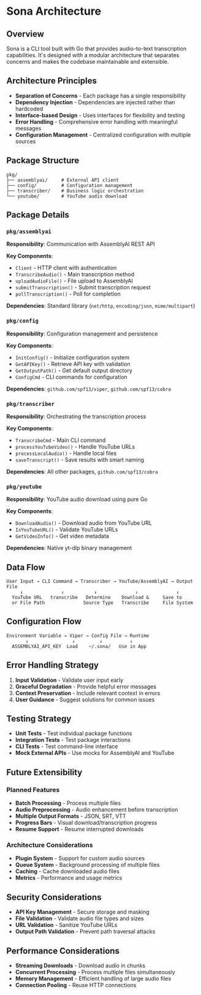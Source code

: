 # Sona Architecture

## Overview

Sona is a CLI tool built with Go that provides audio-to-text transcription capabilities. It's designed with a modular architecture that separates concerns and makes the codebase maintainable and extensible.

## Architecture Principles

- **Separation of Concerns** - Each package has a single responsibility
- **Dependency Injection** - Dependencies are injected rather than hardcoded
- **Interface-based Design** - Uses interfaces for flexibility and testing
- **Error Handling** - Comprehensive error handling with meaningful messages
- **Configuration Management** - Centralized configuration with multiple sources

## Package Structure

```
pkg/
├── assemblyai/     # External API client
├── config/         # Configuration management
├── transcriber/    # Business logic orchestration
└── youtube/        # YouTube audio download
```

## Package Details

### `pkg/assemblyai`

**Responsibility**: Communication with AssemblyAI REST API

**Key Components**:
- `Client` - HTTP client with authentication
- `TranscribeAudio()` - Main transcription method
- `uploadAudioFile()` - File upload to AssemblyAI
- `submitTranscription()` - Submit transcription request
- `pollTranscription()` - Poll for completion

**Dependencies**: Standard library (`net/http`, `encoding/json`, `mime/multipart`)

### `pkg/config`

**Responsibility**: Configuration management and persistence

**Key Components**:
- `InitConfig()` - Initialize configuration system
- `GetAPIKey()` - Retrieve API key with validation
- `GetOutputPath()` - Get default output directory
- `ConfigCmd` - CLI commands for configuration

**Dependencies**: `github.com/spf13/viper`, `github.com/spf13/cobra`

### `pkg/transcriber`

**Responsibility**: Orchestrating the transcription process

**Key Components**:
- `TranscribeCmd` - Main CLI command
- `processYouTubeVideo()` - Handle YouTube URLs
- `processLocalAudio()` - Handle local files
- `saveTranscript()` - Save results with smart naming

**Dependencies**: All other packages, `github.com/spf13/cobra`

### `pkg/youtube`

**Responsibility**: YouTube audio download using pure Go

**Key Components**:
- `DownloadAudio()` - Download audio from YouTube URL
- `IsYouTubeURL()` - Validate YouTube URLs
- `GetVideoInfo()` - Get video metadata

**Dependencies**: Native yt-dlp binary management

## Data Flow

```
User Input → CLI Command → Transcriber → YouTube/AssemblyAI → Output File
     ↓              ↓           ↓              ↓              ↓
  YouTube URL   transcribe   Determine    Download &     Save to
  or File Path              Source Type   Transcribe     File System
```

## Configuration Flow

```
Environment Variable → Viper → Config File → Runtime
       ↓                ↓         ↓          ↓
  ASSEMBLYAI_API_KEY  Load    ~/.sona/   Use in App
```

## Error Handling Strategy

1. **Input Validation** - Validate user input early
2. **Graceful Degradation** - Provide helpful error messages
3. **Context Preservation** - Include relevant context in errors
4. **User Guidance** - Suggest solutions for common issues

## Testing Strategy

- **Unit Tests** - Test individual package functions
- **Integration Tests** - Test package interactions
- **CLI Tests** - Test command-line interface
- **Mock External APIs** - Use mocks for AssemblyAI and YouTube

## Future Extensibility

### Planned Features
- **Batch Processing** - Process multiple files
- **Audio Preprocessing** - Audio enhancement before transcription
- **Multiple Output Formats** - JSON, SRT, VTT
- **Progress Bars** - Visual download/transcription progress
- **Resume Support** - Resume interrupted downloads

### Architecture Considerations
- **Plugin System** - Support for custom audio sources
- **Queue System** - Background processing of multiple files
- **Caching** - Cache downloaded audio files
- **Metrics** - Performance and usage metrics

## Security Considerations

- **API Key Management** - Secure storage and masking
- **File Validation** - Validate audio file types and sizes
- **URL Validation** - Sanitize YouTube URLs
- **Output Path Validation** - Prevent path traversal attacks

## Performance Considerations

- **Streaming Downloads** - Download audio in chunks
- **Concurrent Processing** - Process multiple files simultaneously
- **Memory Management** - Efficient handling of large audio files
- **Connection Pooling** - Reuse HTTP connections
